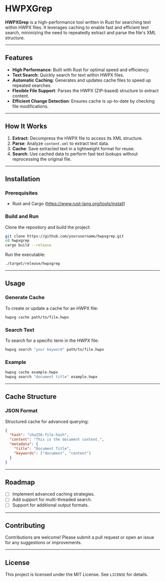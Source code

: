 # HWPXGrep

**HWPXGrep** is a high-performance tool written in Rust for searching text within HWPX files. It leverages caching to enable fast and efficient text search, minimizing the need to repeatedly extract and parse the file's XML structure.

---

## Features

- **High Performance**: Built with Rust for optimal speed and efficiency.
- **Text Search**: Quickly search for text within HWPX files.
- **Automatic Caching**: Generates and updates cache files to speed up repeated searches.
- **Flexible File Support**: Parses the HWPX (ZIP-based) structure to extract content.
- **Efficient Change Detection**: Ensures cache is up-to-date by checking file modifications.

---

## How It Works

1. **Extract**: Decompress the HWPX file to access its XML structure.
2. **Parse**: Analyze `content.xml` to extract text data.
3. **Cache**: Save extracted text in a lightweight format for reuse.
4. **Search**: Use cached data to perform fast text lookups without reprocessing the original file.

---

## Installation

### Prerequisites

- Rust and Cargo (https://www.rust-lang.org/tools/install)

### Build and Run

Clone the repository and build the project:

```bash
git clone https://github.com/yourusername/hwpxgrep.git
cd hwpxgrep
cargo build --release
```

Run the executable:

```bash
./target/release/hwpxgrep
```

---

## Usage

### Generate Cache

To create or update a cache for an HWPX file:

```bash
hwpxg cache path/to/file.hwpx
```

### Search Text

To search for a specific term in the HWPX file:

```bash
hwpxg search "your keyword" path/to/file.hwpx
```

### Example

```bash
hwpxg cache example.hwpx
hwpxg search "document title" example.hwpx
```

---

## Cache Structure

### JSON Format

Structured cache for advanced querying:

```json
{
  "hash": "sha256-file-hash",
  "content": "This is the document content.",
  "metadata": {
    "title": "Document Title",
    "keywords": ["document", "content"]
  }
}
```

---

## Roadmap

- [ ] Implement advanced caching strategies.
- [ ] Add support for multi-threaded search.
- [ ] Support for additional output formats.

---

## Contributing

Contributions are welcome! Please submit a pull request or open an issue for any suggestions or improvements.

---

## License

This project is licensed under the MIT License. See `LICENSE` for details.
